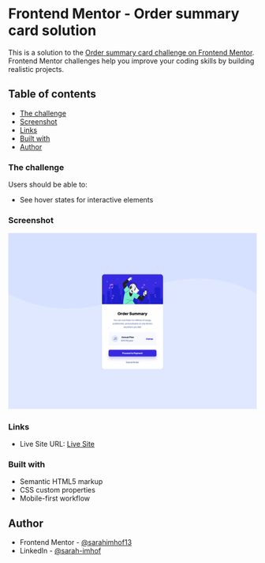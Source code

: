 # Frontend Mentor - Order summary card solution

This is a solution to the [Order summary card challenge on Frontend Mentor](https://www.frontendmentor.io/challenges/order-summary-component-QlPmajDUj). Frontend Mentor challenges help you improve your coding skills by building realistic projects.

## Table of contents

- [The challenge](#the-challenge)
- [Screenshot](#screenshot)
- [Links](#links)
- [Built with](#built-with)
- [Author](#author)

### The challenge

Users should be able to:

- See hover states for interactive elements

### Screenshot

![Screenshot of desktop](screenshot.png)

### Links

- Live Site URL: [Live Site](https://sarahimhof13.github.io/order-summary-component/)

### Built with

- Semantic HTML5 markup
- CSS custom properties
- Mobile-first workflow

## Author

- Frontend Mentor - [@sarahimhof13](https://www.frontendmentor.io/profile/sarahimhof13)
- LinkedIn - [@sarah-imhof](https://www.linkedin.com/in/sarah-imhof)
